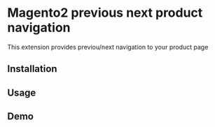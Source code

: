 # Magento2 previous next product navigation

This extension provides previou/next navigation to your product page

## Installation

## Usage

## Demo
